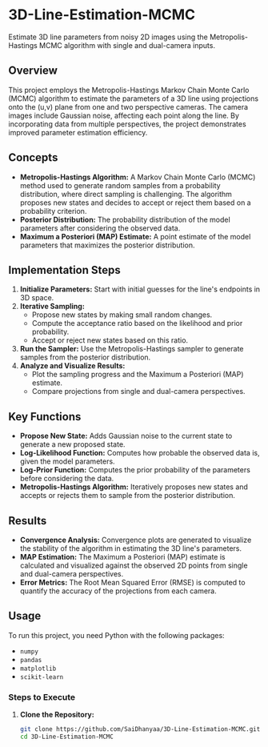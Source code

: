 # 3D-Line-Estimation-MCMC

Estimate 3D line parameters from noisy 2D images using the Metropolis-Hastings MCMC algorithm with single and dual-camera inputs.

## Overview

This project employs the Metropolis-Hastings Markov Chain Monte Carlo (MCMC) algorithm to estimate the parameters of a 3D line using projections onto the (u,v) plane from one and two perspective cameras. The camera images include Gaussian noise, affecting each point along the line. By incorporating data from multiple perspectives, the project demonstrates improved parameter estimation efficiency.

## Concepts

- **Metropolis-Hastings Algorithm:** A Markov Chain Monte Carlo (MCMC) method used to generate random samples from a probability distribution, where direct sampling is challenging. The algorithm proposes new states and decides to accept or reject them based on a probability criterion.
- **Posterior Distribution:** The probability distribution of the model parameters after considering the observed data.
- **Maximum a Posteriori (MAP) Estimate:** A point estimate of the model parameters that maximizes the posterior distribution.

## Implementation Steps

1. **Initialize Parameters:** Start with initial guesses for the line's endpoints in 3D space.
2. **Iterative Sampling:** 
   - Propose new states by making small random changes.
   - Compute the acceptance ratio based on the likelihood and prior probability.
   - Accept or reject new states based on this ratio.
3. **Run the Sampler:** Use the Metropolis-Hastings sampler to generate samples from the posterior distribution.
4. **Analyze and Visualize Results:**
   - Plot the sampling progress and the Maximum a Posteriori (MAP) estimate.
   - Compare projections from single and dual-camera perspectives.

## Key Functions

- **Propose New State:** Adds Gaussian noise to the current state to generate a new proposed state.
- **Log-Likelihood Function:** Computes how probable the observed data is, given the model parameters.
- **Log-Prior Function:** Computes the prior probability of the parameters before considering the data.
- **Metropolis-Hastings Algorithm:** Iteratively proposes new states and accepts or rejects them to sample from the posterior distribution.

## Results

- **Convergence Analysis:** Convergence plots are generated to visualize the stability of the algorithm in estimating the 3D line's parameters.
- **MAP Estimation:** The Maximum a Posteriori (MAP) estimate is calculated and visualized against the observed 2D points from single and dual-camera perspectives.
- **Error Metrics:** The Root Mean Squared Error (RMSE) is computed to quantify the accuracy of the projections from each camera.

## Usage

To run this project, you need Python with the following packages:

- `numpy`
- `pandas`
- `matplotlib`
- `scikit-learn`

### Steps to Execute

1. **Clone the Repository:**
   ```bash
   git clone https://github.com/SaiDhanyaa/3D-Line-Estimation-MCMC.git
   cd 3D-Line-Estimation-MCMC
